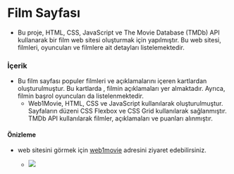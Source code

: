 # Film Sayfası
- Bu proje, HTML, CSS, JavaScript ve The Movie Database (TMDb) API kullanarak bir film web sitesi oluşturmak için yapılmıştır. Bu web sitesi, filmleri, oyuncuları ve filmlere ait detayları listelemektedir.

### İçerik
- Bu film sayfası populer filmleri ve açıklamalarını içeren kartlardan oluşturulmuştur. Bu kartlarda , filmin açıklamaları yer almaktadır. Ayrıca, filmin başrol oyuncuları da listelenmektedir. 
  - Web1Movie, HTML, CSS ve JavaScript kullanılarak oluşturulmuştur. Sayfaların düzeni CSS Flexbox ve CSS Grid kullanılarak sağlanmıştır. TMDb API kullanılarak filmler, açıklamaları ve puanları alınmıştır.

#### Önizleme
- web sitesini görmek için [web1movie](https://web1movie.netlify.app/) adresini ziyaret edebilirsiniz.

  - ![](ekran.gif)


